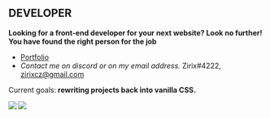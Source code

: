 ## **DEVELOPER**
**Looking for a front-end developer for your next website? Look no further! You have found the right person for the job**
- <a href="https://www.zirix.ga/">Portfolio</a>
- *Contact me on discord or on my email address.*
Zirix#4222, zirixcz@gmail.com

<p>Current goals:<span><b> rewriting projects back into vanilla CSS.</b></span></p>

<a href="https://github.com/anuraghazra/convoychat">
	<img align="left" src="https://github-readme-stats.vercel.app/api/top-langs/?username=ZirixCZ&hide_title=true&theme=material-palenight" />
</a>
<a href="https://github.com/anuraghazra/github-readme-stats">
	<img align="left" src="https://github-readme-stats.vercel.app/api?username=ZirixCZ&hide_title=true&hide_rank=true&show_icons=true&include_all_commits=true&count_private=true&hide=contribs&theme=material-palenight" />
</a>




